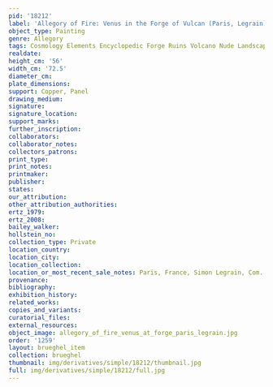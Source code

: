 ```yaml
---
pid: '18212'
label: 'Allegory of Fire: Venus in the Forge of Vulcan (Paris, Legrain)'
object_type: Painting
genre: Allegory
tags: Cosmology Elements Encyclopedic Forge Ruins Volcano Nude Landscape Armor
realdate: 
height_cm: '56'
width_cm: '72.5'
diameter_cm: 
plate_dimensions: 
support: Copper, Panel
drawing_medium: 
signature: 
signature_location: 
support_marks: 
further_inscription: 
collaborators: 
collaborator_notes: 
collectors_patrons: 
print_type: 
print_notes: 
printmaker: 
publisher: 
states: 
our_attribution: 
other_attribution_authorities: 
ertz_1979: 
ertz_2008: 
bailey_walker: 
hollstein_no: 
collection_type: Private
location_country: 
location_city: 
location_collection: 
location_or_most_recent_sale_notes: Paris, France, Simon Legrain, Com. Aug '54
provenance: 
bibliography: 
exhibition_history: 
related_works: 
copies_and_variants: 
curatorial_files: 
external_resources: 
object_image: allegory_of_fire_venus_at_forge_paris_legrain.jpg
order: '1259'
layout: brueghel_item
collection: brueghel
thumbnail: img/derivatives/simple/18212/thumbnail.jpg
full: img/derivatives/simple/18212/full.jpg
---
```

